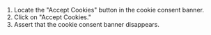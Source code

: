 1. Locate the "Accept Cookies" button in the cookie consent banner.
2. Click on "Accept Cookies."
3. Assert that the cookie consent banner disappears.